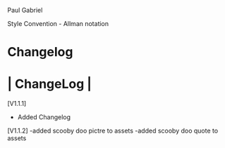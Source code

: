 Paul
Gabriel

Style Convention - Allman notation

Changelog
=======================
|     ChangeLog       |
=======================

[V1.1.1]
- Added Changelog

[V1.1.2]
-added scooby doo pictre to assets
-added scooby doo quote to assets

